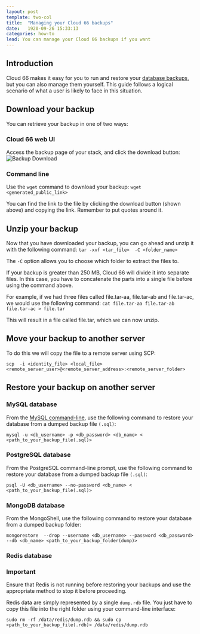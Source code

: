 ```yaml
---
layout: post
template: two-col
title:  "Managing your Cloud 66 backups"
date:   1920-09-26 15:33:13
categories: how-to
lead: You can manage your Cloud 66 backups if you want
---
```



## Introduction
Cloud 66 makes it easy for you to run and restore your [database backups](/add-ins/one-click-database-backup.html), but you can also manage them yourself.
This guide follows a logical scenario of what a user is likely to face in this situation.

## Download your backup
You can retrieve your backup in one of two ways:

### Cloud 66 web UI
Access the backup page of your stack, and click the download button:
![Backup Download](http://cdn.cloud66.com.s3.amazonaws.com/images/help/backup_download.png)


### Command line
Use the `wget` command to download your backup:
`wget <generated_public_link>`

You can find the link to the file by clicking the download button (shown above) and copying the link. Remember to put quotes around it.

## Unzip your backup
Now that you have downloaded your backup, you can go ahead and unzip it with the following command:
`tar -xvf <tar_file>  -C <folder_name>`

The `-C` option allows you to choose which folder to extract the files to.

If your backup is greater than 250 MB, Cloud 66 will divide it into separate files. In this case, you have to
concatenate the parts into a single file before using the command above.

For example, if we had three files called
file.tar-aa, file.tar-ab and file.tar-ac, we would use the following command: `cat file.tar-aa file.tar-ab file.tar-ac > file.tar`

This will result in a file called file.tar, which we can now unzip.

## Move your backup to another server
To do this we will copy the file to a remote server using SCP:

`scp  -i <identity_file> <local_file> <remote_server_user>@<remote_server_address>:<remote_server_folder>`

## Restore your backup on another server

### MySQL database

From the [MySQL command-line](http://dev.mysql.com/doc/refman/5.5/en/mysql.html), use the following command to restore your database from a dumped backup file `(.sql)`:

`mysql -u <db_username> -p <db_password> <db_name> < <path_to_your_backup_file(.sql)>`


### PostgreSQL database

From the PostgreSQL command-line prompt, use the following command to restore your database from a dumped backup file `(.sql)`:

`psql -U <db_username> --no-password <db_name> < <path_to_your_backup_file(.sql)>`


### MongoDB database

From the MongoShell, use the following command to restore your database from a dumped backup folder:

`mongorestore  --drop --username <db_username> --password <db_password> --db <db_name> <path_to_your_backup_folder(dump)>`

### Redis database

<div class="notice">
    <h3>Important</h3>
		<p>Ensure that Redis is not running before restoring your backups and use the appropriate method to stop it before proceeding.</p>
</div>

Redis data are simply represented by a single `dump.rdb` file. You just have to copy this file into the right folder using your command-line interface:

`sudo rm -rf /data/redis/dump.rdb && sudo cp <path_to_your_backup_file(.rdb)> /data/redis/dump.rdb`